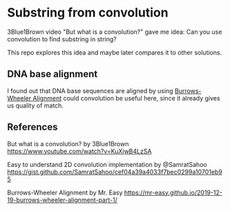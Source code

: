 # Substring from convolution

3Blue1Brown video "But what is a convolution?" gave me idea: Can you use convolution to find substring in string?

This repo explores this idea and maybe later compares it to other solutions.


## DNA base alignment

I found out that DNA base sequences are aligned by using [Burrows-Wheeler Alignment](
https://mr-easy.github.io/2019-12-19-burrows-wheeler-alignment-part-1/) could convolution be useful here, since it already gives us quality of match.


## References

But what is a convolution? by 3Blue1Brown
https://www.youtube.com/watch?v=KuXjwB4LzSA

Easy to understand 2D convolution implementation by @SamratSahoo
https://gist.github.com/SamratSahoo/cef04a39a4033f7bec0299a10701eb95

Burrows-Wheeler Alignment by Mr. Easy
https://mr-easy.github.io/2019-12-19-burrows-wheeler-alignment-part-1/
